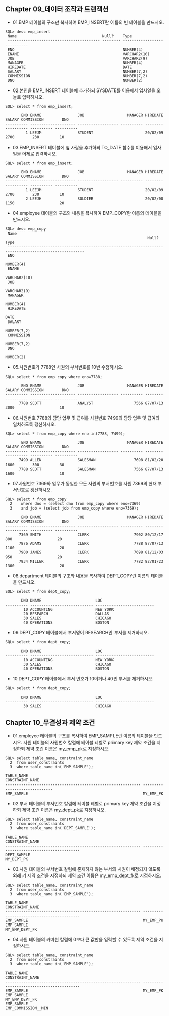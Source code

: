 ## Chapter 09_데이터 조작과 트랜잭션

* 01.EMP 테이블의 구조만 복사하여 EMP_INSERT란 이름의 빈 테이블을 만드시오.
```console
SQL> desc emp_insert
 Name                                      Null?    Type
 ----------------------------------------- -------- ----------------------------
 ENO                                                NUMBER(4)
 ENAME                                              VARCHAR2(10)
 JOB                                                VARCHAR2(9)
 MANAGER                                            NUMBER(4)
 HIREDATE                                           DATE
 SALARY                                             NUMBER(7,2)
 COMMISSION                                         NUMBER(7,2)
 DNO                                                NUMBER(2)
```

* 02.본인을 EMP_INSERT 테이블에 추가하되 SYSDATE를 이용해서 입사일을 오늘로 입력하시오.
```console
SQL> select * from emp_insert;

       ENO ENAME                JOB                   MANAGER HIREDATE     SALARY COMMISSION        DNO
---------- -------------------- ------------------ ---------- -------- ---------- ---------- ----------
         1 LEEJM                STUDENT                       20/02/09       2700        230         10
```

* 03.EMP_INSERT 테이블에 옆 사람을 추가하되 TO_DATE 함수를 이용해서 입사일을 어제로 입력하시오.
```console
SQL> select * from emp_insert;

       ENO ENAME                JOB                   MANAGER HIREDATE     SALARY COMMISSION        DNO
---------- -------------------- ------------------ ---------- -------- ---------- ---------- ----------
         1 LEEJM                STUDENT                       20/02/09       2700        230         10
         2 LEEJH                SOLDIER                       20/02/08       1150                    20
```

* 04.employee 테이블의 구조와 내용을 복사하여 EMP_COPY란 이름의 테이블을 만드시오.
```console
SQL> desc emp_copy
 Name
                                                               Null?    Type
 --------------------------------------------------------------------------------------------------------
 ENO
                                                                        NUMBER(4)
 ENAME
                                                                        VARCHAR2(10)
 JOB
                                                                        VARCHAR2(9)
 MANAGER
                                                                        NUMBER(4)
 HIREDATE
                                                                        DATE
 SALARY
                                                                        NUMBER(7,2)
 COMMISSION
                                                                        NUMBER(7,2)
 DNO
                                                                        NUMBER(2)
```

* 05.사원번호가 7788인 사원의 부서번호를 10번 수정하시오.
```console
SQL> select * from emp_copy where eno=7788;

       ENO ENAME                JOB                   MANAGER HIREDATE     SALARY COMMISSION        DNO
---------- -------------------- ------------------ ---------- -------- ---------- ---------- ----------
      7788 SCOTT                ANALYST                  7566 87/07/13       3000                    10
```

* 06.사원번호 7788의 담당 업무 및 급여를 사원번호 7499의 담당 업무 및 급여와 일치하도록 갱신하시오.
```console
SQL> select * from emp_copy where eno in(7788, 7499);

       ENO ENAME                JOB                   MANAGER HIREDATE     SALARY COMMISSION        DNO
---------- -------------------- ------------------ ---------- -------- ---------- ---------- ----------
      7499 ALLEN                SALESMAN                 7698 81/02/20       1600        300         30
      7788 SCOTT                SALESMAN                 7566 87/07/13       1600                    10
```

* 07.사원번호 7369와 업무가 동일한 모든 사원의 부서번호를 사원 7369의 현재 부서번호로 갱신하시오.
```console
SQL> select * from emp_copy
  2    where dno = (select dno from emp_copy where eno=7369)
  3    and job = (select job from emp_copy where eno=7369);

       ENO ENAME                JOB                   MANAGER HIREDATE     SALARY COMMISSION        DNO
---------- -------------------- ------------------ ---------- -------- ---------- ---------- ----------
      7369 SMITH                CLERK                    7902 80/12/17        800                    20
      7876 ADAMS                CLERK                    7788 87/07/13       1100                    20
      7900 JAMES                CLERK                    7698 81/12/03        950                    20
      7934 MILLER               CLERK                    7782 82/01/23       1300                    20
```

* 08.department 테이블의 구조와 내용을 복사하여 DEPT_COPY란 이름의 테이블을 만드시오.
```console
SQL> select * from dept_copy;

       DNO DNAME                        LOC
---------- ---------------------------- --------------------------
        10 ACCOUNTING                   NEW YORK
        20 RESEARCH                     DALLAS
        30 SALES                        CHICAGO
        40 OPERATIONS                   BOSTON
```

* 09.DEPT_COPY 테이블에서 부서명이 RESEARCH인 부서를 제거하시오.
```console
SQL> select * from dept_copy;

       DNO DNAME                        LOC
---------- ---------------------------- --------------------------
        10 ACCOUNTING                   NEW YORK
        30 SALES                        CHICAGO
        40 OPERATIONS                   BOSTON
```

* 10.DEPT_COPY 테이블에서 부서 번호가 10이거나 40인 부서를 제거하시오.
```console
SQL> select * from dept_copy;

       DNO DNAME                        LOC
---------- ---------------------------- --------------------------
        30 SALES                        CHICAGO
```


## Chapter 10_무결성과 제약 조건

* 01.employee 테이블의 구조를 복사하여 EMP_SAMPLE란 이름의 테이블을 만드시오. 사원 테이블의 사원번호
칼럼에 테이블 레벨로 primary key 제약 조건을 지정하되 제약 조건 이름은 my_emp_pk로 지정하시오.
```console
SQL> select table_name, constraint_name
  2  from user_constraints
  3  where table_name in('EMP_SAMPLE');

TABLE_NAME                                                   CONSTRAINT_NAME
------------------------------------------------------------ ------------------------------
EMP_SAMPLE                                                   MY_EMP_PK
```

* 02.부서 테이블의 부서번호 칼럼에 테이블 레벨로 primary key 제약 조건을 지정하되 제약 조건 이름은 
my_dept_pk로 지정하시오.
```console
SQL> select table_name, constraint_name
  2  from user_constraints
  3  where table_name in('DEPT_SAMPLE');

TABLE_NAME                                                   CONSTRAINT_NAME
------------------------------------------------------------ ------------------------------------------
DEPT_SAMPLE                                                  MY_DEPT_PK
```

* 03.사원 테이블의 부서번호 칼럼에 존재하지 않는 부서의 사원이 배정되지 않도록 외래 키 제약 조건을 지정하되
제약 조건 이름은 my_emp_dept_fk로 지정하시오.
```console
SQL> select table_name, constraint_name
  2  from user_constraints
  3  where table_name in('EMP_SAMPLE');

TABLE_NAME                                                   CONSTRAINT_NAME
------------------------------------------------------------ ------------------------------------------
EMP_SAMPLE                                                   MY_EMP_PK
EMP_SAMPLE                                                   MY_EMP_DEPT_FK
```

* 04.사원 테이블의 커미션 칼럼에 0보다 큰 값만을 입력할 수 있도록 제약 조건을 지정하시오.
```console
SQL> select table_name, constraint_name
  2  from user_constraints
  3  where table_name in('EMP_SAMPLE');

TABLE_NAME                                                   CONSTRAINT_NAME
------------------------------------------------------------ ------------------------------------------
EMP_SAMPLE                                                   MY_EMP_PK
EMP_SAMPLE                                                   MY_EMP_DEPT_FK
EMP_SAMPLE                                                   EMP_COMMISSION__MIN
```
